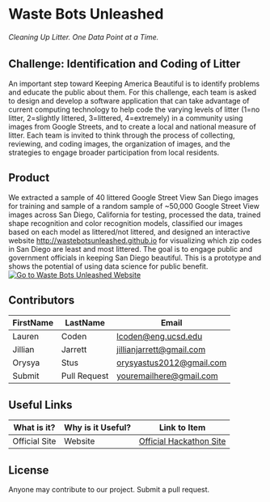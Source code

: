 # Waste Bots Unleashed
###### Cleaning Up Litter. One Data Point at a Time.


## Challenge: Identification and Coding of Litter
An important step toward Keeping America Beautiful is to identify problems and educate the public about them. For this challenge, each team is asked to design and develop a software application that can take advantage of current computing technology to help code the varying levels of litter (1=no litter, 2=slightly littered, 3=littered, 4=extremely) in a community using images from Google Streets, and to create a local and national measure of litter. Each team is invited to think through the process of collecting, reviewing, and coding images, the organization of images, and the strategies to engage broader participation from local residents. 

## Product
We extracted a sample of 40 littered Google Street View San Diego images for training and sample of a random sample of ~50,000 Google Street View images across San Diego, California for testing, processed the data, trained shape recognition and color recognition models, classified our images based on each model as littered/not littered, and designed an interactive website http://wastebotsunleashed.github.io for visualizing which zip codes in San Diego are least and most littered. The goal is to engage public and government officials in keeping San Diego beautiful. This is a prototype and shows the potential of using data science for public benefit.
</br>
<a href="http://wastebotsunleashed.github.io/">
<img src="https://github.com/wastebotsunleashed/wastebotsunleashed.github.io/blob/master/Images/dashboard_title.PNG" alt="Go to Waste Bots Unleashed Website">
</a>

## Contributors
FirstName | LastName | Email
--- | --- | ---
Lauren  |  Coden  | <lcoden@eng.ucsd.edu>
Jillian  | Jarrett  |  <jillianjarrett@gmail.com>
Orysya  |  Stus | <orysyastus2012@gmail.com>
Submit  |  Pull Request | <youremailhere@gmail.com>

## Useful Links
What is it? | Why is it Useful? | Link to Item
--- | --- | ---
Official Site | Website |  [Official Hackathon Site](http://sandiegohackathon.org/us/san-diego-womens-hackathon--csusm "Official Site")

## License
Anyone may contribute to our project. Submit a pull request. 
